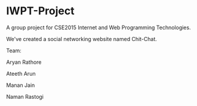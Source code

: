 # IWPT-Project

A group project for CSE2015 Internet and Web Programming Technologies.

We've created a social networking website named Chit-Chat.

Team:

Aryan Rathore

Ateeth Arun

Manan Jain

Naman Rastogi

